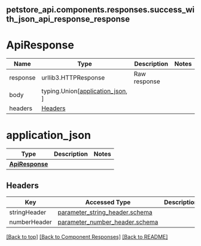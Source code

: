 <a name="top"></a>
## petstore_api.components.responses.success_with_json_api_response_response
# ApiResponse
Name | Type | Description  | Notes
------------- | ------------- | ------------- | -------------
response | urllib3.HTTPResponse | Raw response |
body | typing.Union[[application_json](#application_json), ] |  |
headers | [Headers](#Headers) |  |

# application_json
Type | Description  | Notes
------------- | ------------- | -------------
[**ApiResponse**](../../components/schema/api_response.ApiResponse.md) |  | 

## Headers

Key | Accessed Type | Description  | Notes
------------- | ------------- | ------------- | -------------
stringHeader | [parameter_string_header.schema](#parameter_string_header.schema) | | optional
numberHeader | [parameter_number_header.schema](#parameter_number_header.schema) | | optional

[[Back to top]](#top) [[Back to Component Responses]](../../../README.md#Component-Responses) [[Back to README]](../../../README.md)
